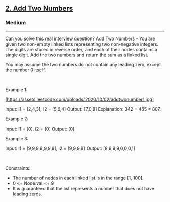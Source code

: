 <h2><a href="https://leetcode.com/problems/add-two-numbers/">2. Add Two Numbers</a></h2><h3>Medium</h3><hr>Can you solve this real interview question? Add Two Numbers - You are given two non-empty linked lists representing two non-negative integers. The digits are stored in reverse order, and each of their nodes contains a single digit. Add the two numbers and return the sum as a linked list.

You may assume the two numbers do not contain any leading zero, except the number 0 itself.

 

Example 1:

[https://assets.leetcode.com/uploads/2020/10/02/addtwonumber1.jpg]


Input: l1 = [2,4,3], l2 = [5,6,4]
Output: [7,0,8]
Explanation: 342 + 465 = 807.


Example 2:


Input: l1 = [0], l2 = [0]
Output: [0]


Example 3:


Input: l1 = [9,9,9,9,9,9,9], l2 = [9,9,9,9]
Output: [8,9,9,9,0,0,0,1]


 

Constraints:

 * The number of nodes in each linked list is in the range [1, 100].
 * 0 <= Node.val <= 9
 * It is guaranteed that the list represents a number that does not have leading zeros.
